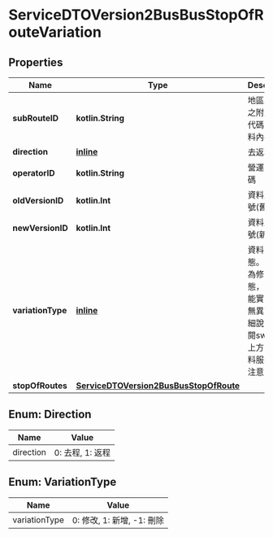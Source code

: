 
# ServiceDTOVersion2BusBusStopOfRouteVariation

## Properties
Name | Type | Description | Notes
------------ | ------------- | ------------- | -------------
**subRouteID** | **kotlin.String** | 地區既用中之附屬路線代碼(為原資料內碼) | 
**direction** | [**inline**](#DirectionEnum) | 去返程 |  [optional]
**operatorID** | **kotlin.String** | 營運業者代碼 |  [optional]
**oldVersionID** | **kotlin.Int** | 資料版本編號(舊) | 
**newVersionID** | **kotlin.Int** | 資料版本編號(新) | 
**variationType** | [**inline**](#VariationTypeEnum) | 資料更新狀態。其中若為修改狀態，資料可能實際上並無異動，詳細說明請參閱swagger上方的【資料服務使用注意事項】 | 
**stopOfRoutes** | [**ServiceDTOVersion2BusBusStopOfRoute**](ServiceDTOVersion2BusBusStopOfRoute.md) |  |  [optional]


<a name="DirectionEnum"></a>
## Enum: Direction
Name | Value
---- | -----
direction | 0: 去程, 1: 返程


<a name="VariationTypeEnum"></a>
## Enum: VariationType
Name | Value
---- | -----
variationType | 0: 修改, 1: 新增, -1: 刪除




